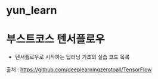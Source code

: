 # yun_learn

# 부스트코스 텐서플로우
- 텐서플로우로 시작하는 딥러닝 기초의 실습 코드 목록

출처 : https://github.com/deeplearningzerotoall/TensorFlow

